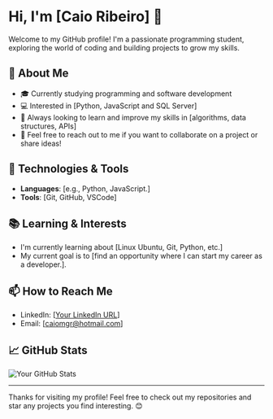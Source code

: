 # Hi, I'm [Caio Ribeiro] 👋

Welcome to my GitHub profile! I'm a passionate programming student, exploring the world of coding and building projects to grow my skills.

## 🚀 About Me

- 🎓 Currently studying programming and software development
- 💻 Interested in [Python, JavaScript and SQL Server]
- 🌱 Always looking to learn and improve my skills in [algorithms, data structures, APIs]
- 💬 Feel free to reach out to me if you want to collaborate on a project or share ideas!

## 🔧 Technologies & Tools

- **Languages**: [e.g., Python, JavaScript.]
- **Tools**: [Git, GitHub, VSCode]

## 📚 Learning & Interests

- I'm currently learning about [Linux Ubuntu, Git, Python, etc.]
- My current goal is to [find an opportunity where I can start my career as a developer.].

## 📫 How to Reach Me

- LinkedIn: [[Your LinkedIn URL](https://www.linkedin.com/in/caiogomesr/)]
- Email: [caiomgr@hotmail.com]

## 📈 GitHub Stats

![Your GitHub Stats](https://github-readme-stats.vercel.app/api?username=[YourGitHubUsername]&show_icons=true&count_private=true)

---

Thanks for visiting my profile! Feel free to check out my repositories and star any projects you find interesting. 😊
